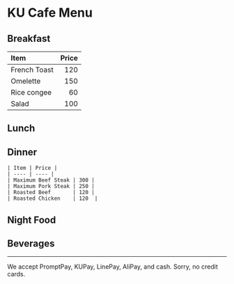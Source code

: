 # KU Cafe Menu


## Breakfast

| Item                                   | Price |
|:---------------------------------------|------:|
| French Toast                          |  120  |
| Omelette                              |  150  |
| Rice congee                           |  60   |
| Salad                                 |  100  | 

## Lunch 


## Dinner
   
    | Item | Price |
    | ---- | ---- |
    | Maximum Beef Steak | 300 |
    | Maximum Pork Steak | 250 |
    | Roasted Beef       | 120 |
    | Roasted Chicken    | 120  |


## Night Food


## Beverages



---

We accept PromptPay, KUPay, LinePay, AliPay, and cash. Sorry, no credit cards.
